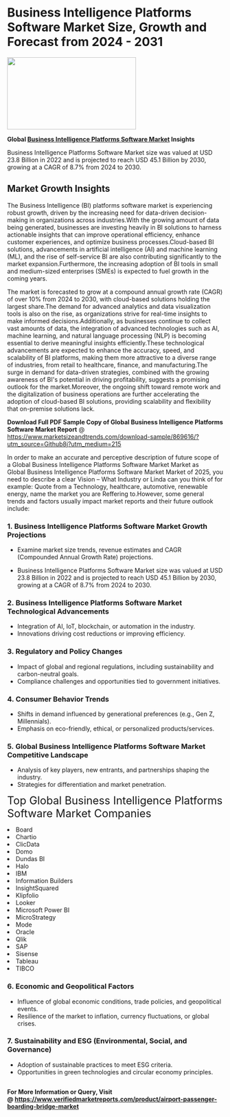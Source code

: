 <H1>Business Intelligence Platforms Software Market Size, Growth and Forecast from 2024 - 2031</H1><img class="aligncenter size-medium wp-image-584254" src="https://thirdeyenews.in/wp-content/uploads/2024/09/Global-Market-Research-300x168.jpeg" alt="" width="300" height="168" /><p><strong>Global&nbsp;<a href="https://www.marketsizeandtrends.com/download-sample/869616/?utm_source=Github8j?utm_medium=215">Business Intelligence Platforms Software Market</a> Insights</strong></p><p>Business Intelligence Platforms Software Market size was valued at USD 23.8 Billion in 2022 and is projected to reach USD 45.1 Billion by 2030, growing at a CAGR of 8.7% from 2024 to 2030.</p><p><h2>Market Growth Insights</h2> <p>The Business Intelligence (BI) platforms software market is experiencing robust growth, driven by the increasing need for data-driven decision-making in organizations across industries.With the growing amount of data being generated, businesses are investing heavily in BI solutions to harness actionable insights that can improve operational efficiency, enhance customer experiences, and optimize business processes.Cloud-based BI solutions, advancements in artificial intelligence (AI) and machine learning (ML), and the rise of self-service BI are also contributing significantly to the market expansion.Furthermore, the increasing adoption of BI tools in small and medium-sized enterprises (SMEs) is expected to fuel growth in the coming years.</p> <p>The market is forecasted to grow at a compound annual growth rate (CAGR) of over 10% from 2024 to 2030, with cloud-based solutions holding the largest share.The demand for advanced analytics and data visualization tools is also on the rise, as organizations strive for real-time insights to make informed decisions.Additionally, as businesses continue to collect vast amounts of data, the integration of advanced technologies such as AI, machine learning, and natural language processing (NLP) is becoming essential to derive meaningful insights efficiently.These technological advancements are expected to enhance the accuracy, speed, and scalability of BI platforms, making them more attractive to a diverse range of industries, from retail to healthcare, finance, and manufacturing.The surge in demand for data-driven strategies, combined with the growing awareness of BI's potential in driving profitability, suggests a promising outlook for the market.Moreover, the ongoing shift toward remote work and the digitalization of business operations are further accelerating the adoption of cloud-based BI solutions, providing scalability and flexibility that on-premise solutions lack.<p><span class=""><strong>Download Full PDF Sample Copy of Global Business Intelligence Platforms Software Market Report</strong> @ <a href="https://www.marketsizeandtrends.com/download-sample/869616/?utm_source=Github8j?utm_medium=215" target="_blank">https://www.marketsizeandtrends.com/download-sample/869616/?utm_source=Github8j?utm_medium=215</a></span></p><p>In order to make an accurate and perceptive description of future scope of a Global&nbsp;Business Intelligence Platforms Software Market Market as Global&nbsp;Business Intelligence Platforms Software Market Market of 2025, you need to describe a clear Vision &ndash; What Industry or Linda can you think of for example: Quote from a Technology, healthcare, automotive, renewable energy, name the market you are Reffering to.However, some general trends and factors usually impact market reports and their future outlook include:</p><h3>1.&nbsp;<strong>Business Intelligence Platforms Software Market Growth Projections</strong></h3><ul><li>Examine market size trends, revenue estimates and CAGR (Compounded Annual Growth Rate) projections.</li><li><p>Business Intelligence Platforms Software Market size was valued at USD 23.8 Billion in 2022 and is projected to reach USD 45.1 Billion by 2030, growing at a CAGR of 8.7% from 2024 to 2030.</p></li></ul><h3>2.&nbsp;<strong>Business Intelligence Platforms Software Market Technological Advancements</strong></h3><ul><li>Integration of AI, IoT, blockchain, or automation in the industry.</li><li>Innovations driving cost reductions or improving efficiency.</li></ul><h3>3.&nbsp;<strong>Regulatory and Policy Changes</strong></h3><ul><li>Impact of global and regional regulations, including sustainability and carbon-neutral goals.</li><li>Compliance challenges and opportunities tied to government initiatives.</li></ul><h3>4.&nbsp;<strong>Consumer Behavior Trends</strong></h3><ul><li>Shifts in demand influenced by generational preferences (e.g., Gen Z, Millennials).</li><li>Emphasis on eco-friendly, ethical, or personalized products/services.</li></ul><h3>5.&nbsp;<strong>Global Business Intelligence Platforms Software Market Competitive Landscape</strong></h3><ul><li>Analysis of key players, new entrants, and partnerships shaping the industry.</li><li>Strategies for differentiation and market penetration.</li></ul><p data-pm-slice="1 1 []"><span style="color: inherit; font-family: inherit; font-size: 25px;">Top Global Business Intelligence Platforms Software Market Companies</span></p><div class="" data-test-id=""><p><li>Board</li><li> Chartio</li><li> ClicData</li><li> Domo</li><li> Dundas BI</li><li> Halo</li><li> IBM</li><li> Information Builders</li><li> InsightSquared</li><li> Klipfolio</li><li> Looker</li><li> Microsoft Power BI</li><li> MicroStrategy</li><li> Mode</li><li> Oracle</li><li> Qlik</li><li> SAP</li><li> Sisense</li><li> Tableau</li><li> TIBCO</li></p></div><h3>6.&nbsp;<strong>Economic and Geopolitical Factors</strong></h3><ul><li>Influence of global economic conditions, trade policies, and geopolitical events.</li><li>Resilience of the market to inflation, currency fluctuations, or global crises.</li></ul><h3>7.&nbsp;<strong>Sustainability and ESG (Environmental, Social, and Governance)</strong></h3><ul><li>Adoption of sustainable practices to meet ESG criteria.</li><li>Opportunities in green technologies and circular economy principles.</li></ul><h2><strong style="font-size: 14px;">For More Information or Query, Visit @&nbsp;</strong><a style="background-color: #ffffff; font-size: 14px;" href="https://www.marketsizeandtrends.com/report/business-intelligence-platforms-software-market/" target="_blank">https://www.verifiedmarketreports.com/product/airport-passenger-boarding-bridge-market</a></h2>